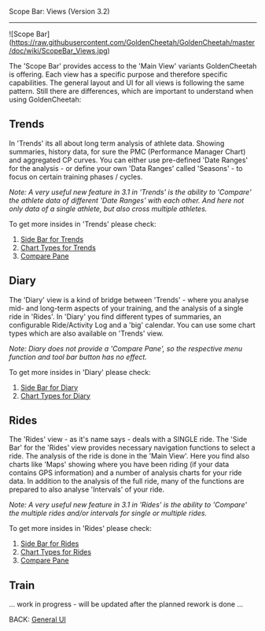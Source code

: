Scope Bar: Views (Version 3.2)
***

![Scope Bar] (https://raw.githubusercontent.com/GoldenCheetah/GoldenCheetah/master/doc/wiki/ScopeBar_Views.jpg)

The 'Scope Bar' provides access to the 'Main View' variants GoldenCheetah is offering. Each view has a specific purpose and therefore specific capabilities. The general layout and UI for all views is following the same pattern. Still there are differences, which are important to understand when using GoldenCheetah:

## Trends

In 'Trends' its all about long term analysis of athlete data. Showing summaries, history data, for sure the PMC (Performance Manager Chart) and aggregated CP curves. You can either use pre-defined 'Date Ranges' for the analysis - or define your own 'Data Ranges' called 'Seasons' - to focus on certain training phases / cycles.

_Note: A very useful new feature in 3.1 in 'Trends' is the ability to 'Compare' the athlete data of different 'Date Ranges' with each other. And here not only data of a single athlete, but also cross multiple athletes._

To get more insides in 'Trends' please check:

1. [Side Bar for Trends](UG_Side-Bar_Trends-view)
2. [Chart Types for Trends](UG_ChartTypes_Trends)
3. [Compare Pane](UG_Compare-Pane_General)

## Diary

The 'Diary' view is a kind of bridge between 'Trends' - where you analyse mid- and long-term aspects of your training, and the analysis of a single ride in 'Rides'. In 'Diary' you find different types of summaries, an configurable Ride/Activity Log and a 'big' calendar. You can use some chart types which are also available on 'Trends' view.

_Note: Diary does not provide a 'Compare Pane', so the respective menu function and tool bar button has no effect._

To get more insides in 'Diary' please check:

1. [Side Bar for Diary](UG_Side-Bar_Diary-view)
2. [Chart Types for Diary](UG_ChartTypes_Diary)

## Rides

The 'Rides' view - as it's name says - deals with a SINGLE ride. The 'Side Bar' for the 'Rides' view provides necessary navigation functions to select a ride. The analysis of the ride is done in the 'Main View'. Here you find also charts like 'Maps' showing where you have been riding (if your data contains GPS information) and a number of analysis charts for your ride data. In addition to the analysis of the full ride, many of the functions are prepared to also analyse 'Intervals' of your ride. 

_Note: A very useful new feature in 3.1 in 'Rides' is the ability to 'Compare' the multiple rides and/or intervals for single or multiple rides._

To get more insides in 'Rides' please check:

1. [Side Bar for Rides](UG_Side-Bar_Rides-view)
2. [Chart Types for Rides](UG_ChartTypes_Rides)
3. [Compare Pane](UG_Compare-Pane_General)

## Train

... work in progress - will be updated after the planned rework is done ...

BACK: [General UI](UG_General_UI-Layout-and-terminology)